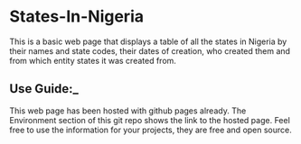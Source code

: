 # States-In-Nigeria

This is a basic web page that displays a table of all the states in Nigeria by their names and state codes, their dates of creation, who created them and from which entity states it was created from.

## Use Guide:_

 This web page has been hosted with github pages already.
 The Environment section of this git repo shows the link to the hosted page.
 Feel free to use the information for your projects, they are free and open source.
